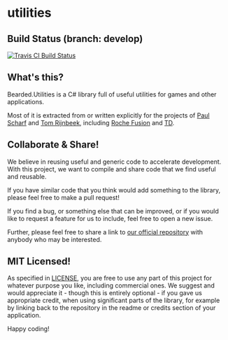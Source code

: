 # utilities

## Build Status (branch: develop)

[![Travis CI Build Status](https://api.travis-ci.org/beardgame/utilities.svg?branch=develop)](https://travis-ci.org/beardgame/utilities "Travis CI Build Overview")

## What's this?

Bearded.Utilities is a C# library full of useful utilities for games and other applications.

Most of it is extracted from or written explicitly for the projects of [Paul Scharf](http://github.com/amulware) and [Tom Rijnbeek](http://github.com/tomrijnbeek), including [Roche Fusion](http://rochefusion.com) and [TD](https://github.com/beardgame/td).

## Collaborate & Share!

We believe in reusing useful and generic code to accelerate development. With this project, we want to compile and share code that we find useful and reusable.

If you have similar code that you think would add something to the library, please feel free to make a pull request!

If you find a bug, or something else that can be improved, or if you would like to request a feature for us to include, feel free to open a new issue.

Further, please feel free to share a link to [our official repository](https://github.com/beardgame/utilities/) with anybody who may be interested.

## MIT Licensed!

As specified in [LICENSE](https://github.com/beardgame/utilities/blob/develop/LICENSE), you are free to use any part of this project for whatever purpose you like, including commercial ones. We suggest and would appreciate it - though this is entirely optional - if you gave us appropriate credit, when using significant parts of the library, for example by linking back to the repository in the readme or credits section of your application.

Happy coding!
